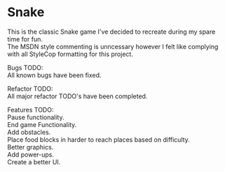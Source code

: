 Snake
=========

This is the classic Snake game I've decided to recreate during my spare time for fun.<br />
The MSDN style commenting is unncessary however I felt like complying with all StyleCop formatting for this project.<br />

Bugs TODO:<br />
All known bugs have been fixed.

Refactor TODO:<br />
All major refactor TODO's have been completed.

Features TODO:<br />
Pause functionality.<br />
End game Functionality.<br />
Add obstacles.<br />
Place food blocks in harder to reach places based on difficulty.<br />
Better graphics.<br />
Add power-ups.<br />
Create a better UI.<br />
